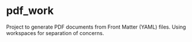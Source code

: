 # pdf_work
Project to generate PDF documents from Front Matter (YAML) files. Using workspaces for separation of concerns.
